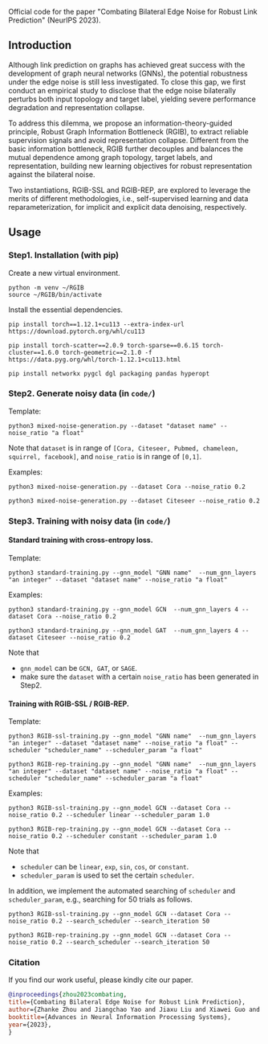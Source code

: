 Official code for the paper "Combating Bilateral Edge Noise for Robust Link Prediction" (NeurIPS 2023).

## Introduction

Although link prediction on graphs has achieved great success with the development of graph neural networks (GNNs), the potential robustness under the edge noise is still less investigated. To close this gap, we first conduct an empirical study to disclose that the edge noise bilaterally perturbs both input topology and target label, yielding severe performance degradation and representation collapse. 

To address this dilemma, we propose an information-theory-guided principle, Robust Graph Information Bottleneck (RGIB), to extract reliable supervision signals and avoid representation collapse. Different from the basic information bottleneck, RGIB further decouples and balances the mutual dependence among graph topology, target labels, and representation, building new learning objectives for robust representation against the bilateral noise. 

Two instantiations, RGIB-SSL and RGIB-REP, are explored to leverage the merits of different methodologies, i.e., self-supervised learning and data reparameterization, for implicit and explicit data denoising, respectively. 


## Usage

### Step1. Installation (with pip)

Create a new virtual environment.
```
python -m venv ~/RGIB
source ~/RGIB/bin/activate 
```

Install the essential dependencies.
```
pip install torch==1.12.1+cu113 --extra-index-url https://download.pytorch.org/whl/cu113

pip install torch-scatter==2.0.9 torch-sparse==0.6.15 torch-cluster==1.6.0 torch-geometric==2.1.0 -f https://data.pyg.org/whl/torch-1.12.1+cu113.html

pip install networkx pygcl dgl packaging pandas hyperopt
```

### Step2. Generate noisy data (in `code/`)

Template:
```
python3 mixed-noise-generation.py --dataset "dataset name" --noise_ratio "a float"
```
Note that `dataset` is in range of `[Cora, Citeseer, Pubmed, chameleon, squirrel, facebook]`, and `noise_ratio` is in range of `[0,1]`.

Examples:
```
python3 mixed-noise-generation.py --dataset Cora --noise_ratio 0.2

python3 mixed-noise-generation.py --dataset Citeseer --noise_ratio 0.2
```

### Step3. Training with noisy data (in `code/`)

#### Standard training with cross-entropy loss.
Template:
```
python3 standard-training.py --gnn_model "GNN name"  --num_gnn_layers "an integer" --dataset "dataset name" --noise_ratio "a float" 
```

Examples:
```
python3 standard-training.py --gnn_model GCN  --num_gnn_layers 4 --dataset Cora --noise_ratio 0.2

python3 standard-training.py --gnn_model GAT  --num_gnn_layers 4 --dataset Citeseer --noise_ratio 0.2
```

Note that
- `gnn_model` can be `GCN, GAT`, or `SAGE`.
- make sure the `dataset` with a certain `noise_ratio` has been generated in Step2.

#### Training with RGIB-SSL / RGIB-REP.

Template:
```
python3 RGIB-ssl-training.py --gnn_model "GNN name"  --num_gnn_layers "an integer" --dataset "dataset name" --noise_ratio "a float" --scheduler "scheduler_name" --scheduler_param "a float"

python3 RGIB-rep-training.py --gnn_model "GNN name"  --num_gnn_layers "an integer" --dataset "dataset name" --noise_ratio "a float" --scheduler "scheduler_name" --scheduler_param "a float"
```

Examples:
```
python3 RGIB-ssl-training.py --gnn_model GCN --dataset Cora --noise_ratio 0.2 --scheduler linear --scheduler_param 1.0

python3 RGIB-rep-training.py --gnn_model GCN --dataset Cora --noise_ratio 0.2 --scheduler constant --scheduler_param 1.0
```

Note that
- `scheduler` can be `linear`, `exp`, `sin`, `cos`, or `constant`.
- `scheduler_param` is used to set the certain `scheduler`.

In addition, we implement the automated searching of `scheduler` and `scheduler_param`, e.g., searching for 50 trials as follows.
```
python3 RGIB-ssl-training.py --gnn_model GCN --dataset Cora --noise_ratio 0.2 --search_scheduler --search_iteration 50

python3 RGIB-rep-training.py --gnn_model GCN --dataset Cora --noise_ratio 0.2 --search_scheduler --search_iteration 50
```

### Citation

If you find our work useful, please kindly cite our paper.
```bibtex
@inproceedings{zhou2023combating,
title={Combating Bilateral Edge Noise for Robust Link Prediction},
author={Zhanke Zhou and Jiangchao Yao and Jiaxu Liu and Xiawei Guo and Quanming Yao and Li He and Liang Wang and Bo Zheng and Bo Han},
booktitle={Advances in Neural Information Processing Systems},
year={2023},
}
```
